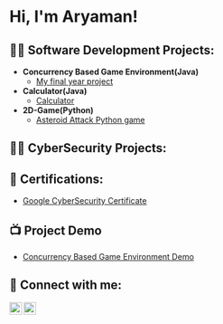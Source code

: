 <h1>Hi, I'm Aryaman! <br/>

<h2>👨‍💻 Software Development Projects:</h2>

- <b>Concurrency Based Game Environment(Java)</b>
  - [My final year project](https://github.com/aryaman999/Concurrency-Based-Game-Environment)
- <b>Calculator(Java)</b>
  - [Calculator](https://github.com/aryaman999/Calculator)
- <b>2D-Game(Python)</b>
  - [Asteroid Attack Python game](https://github.com/aryaman999/PythonProject)
 
<h2>👨‍💻 CyberSecurity Projects:</h2>

<h2>📄 Certifications:</h2>

- [Google CyberSecurity Certificate](https://coursera.org/share/b9fa8dd4236617a3e64c3c22e3dd8087)


<h2>📺 Project Demo</h2>

- [Concurrency Based Game Environment Demo](https://youtu.be/mrRMJomEDj4)


<h2> 🤳 Connect with me:</h2>


[<img align="left" alt="JoshMadakor | LinkedIn" width="22px" src="https://cdn.jsdelivr.net/npm/simple-icons@v3/icons/linkedin.svg" />][linkedin]

[<img align="left" alt="JoshMadakor | Instagram" width="22px" src="https://cdn.jsdelivr.net/npm/simple-icons@v3/icons/instagram.svg" />][instagram]



[linkedin]: https://www.linkedin.com/in/aryaman-rawat-5a16aa187/
[Instagram]: https://www.instagram.com/aryaman_910?igsh=NGIwdmR1NmV1dnds&utm_source=qr
